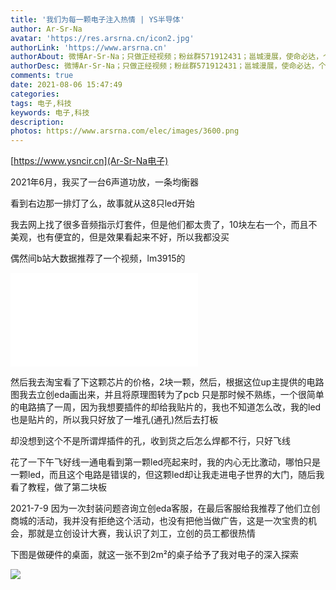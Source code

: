 ```yaml
---
title: '我们为每一颗电子注入热情 | YS半导体'
author: Ar-Sr-Na
avatar: 'https://res.arsrna.cn/icon2.jpg'
authorLink: 'https://www.arsrna.cn'
authorAbout: 微博Ar-Sr-Na；只做正经视频；粉丝群571912431；邕城漫展，使命必达，个人网站www.arsrna.cn
authorDesc: 微博Ar-Sr-Na；只做正经视频；粉丝群571912431；邕城漫展，使命必达，个人网站www.arsrna.cn
comments: true
date: 2021-08-06 15:47:49
categories:
tags: 电子,科技
keywords: 电子,科技
description:
photos: https://www.arsrna.com/elec/images/3600.png
---
```


[https://www.ysncir.cn](Ar-Sr-Na电子)

2021年6月，我买了一台6声道功放，一条均衡器

<div id="player"></div>
<script type="text/javascript" src="https://player.dogecloud.com/js/loader"></script>
<script type="text/javascript">
var player = new DogePlayer({
    container: document.getElementById('player'),
    userId: 1277,
    vcode: 'eab156cc9074c19b',
    autoPlay: false
});
</script>

看到右边那一排灯了么，故事就从这8只led开始

我去网上找了很多音频指示灯套件，但是他们都太贵了，10块左右一个，而且不美观，也有便宜的，但是效果看起来不好，所以我都没买

偶然间b站大数据推荐了一个视频，lm3915的

<iframe src="//player.bilibili.com/player.html?aid=546048453&bvid=BV1mq4y157Ar&cid=353878919&page=1" scrolling="no" border="0" frameborder="no" framespacing="0" allowfullscreen="true"> </iframe>

然后我去淘宝看了下这颗芯片的价格，2块一颗，然后，根据这位up主提供的电路图我去立创eda画出来，并且将原理图转为了pcb
只是那时候不熟练，一个很简单的电路搞了一周，因为我想要插件的却给我贴片的，我也不知道怎么改，我的led也是贴片的，所以我只好放了一堆孔(通孔)然后去打板

却没想到这个不是所谓焊插件的孔，收到货之后怎么焊都不行，只好飞线

花了一下午飞好线一通电看到第一颗led亮起来时，我的内心无比激动，哪怕只是一颗led，而且这个电路是错误的，但这颗led却让我走进电子世界的大门，随后我看了教程，做了第二块板

<div id="player"></div>
<script type="text/javascript" src="https://player.dogecloud.com/js/loader"></script>
<script type="text/javascript">
var player = new DogePlayer({
    container: document.getElementById('player'),
    userId: 1277,
    vcode: '6312f10f9f22e8ad',
    autoPlay: false
});
</script>

2021-7-9 因为一次封装问题咨询立创eda客服，在最后客服给我推荐了他们立创商城的活动，我并没有拒绝这个活动，也没有把他当做广告，这是一次宝贵的机会，那就是立创设计大赛，我认识了刘工，立创的员工都很热情

下图是做硬件的桌面，就这一张不到2m²的桌子给予了我对电子的深入探索

![](https://arsrnasitehk-1257609559.cos.ap-hongkong.myqcloud.com/blogs/08-0902A/IMG_20210730_221934.jpg_copwh)